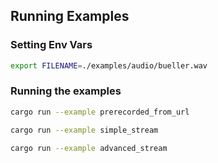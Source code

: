 ## Running Examples

### Setting Env Vars

```sh
export FILENAME=./examples/audio/bueller.wav
```

### Running the examples

```sh
cargo run --example prerecorded_from_url
```

```sh
cargo run --example simple_stream
```

```sh
cargo run --example advanced_stream
```
